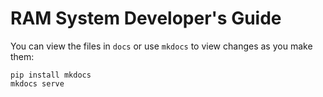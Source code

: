 # RAM System Developer's Guide

You can view the files in `docs` or use `mkdocs` to view changes as you make
them:

```
pip install mkdocs
mkdocs serve
```
